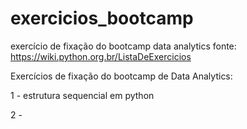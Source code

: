 # exercicios_bootcamp
exercício de fixação do bootcamp data analytics
fonte: https://wiki.python.org.br/ListaDeExercicios

Exercícios de fixação do bootcamp de Data Analytics:

1 - estrutura sequencial em python

2 - 
